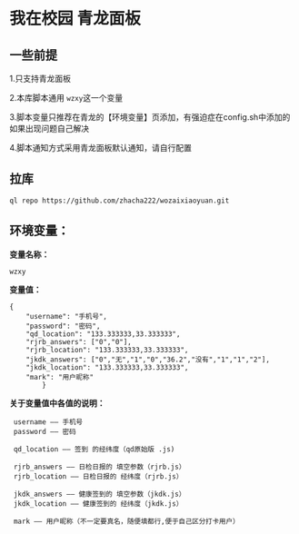 # 我在校园 青龙面板

## 一些前提

1.只支持青龙面板

2.本库脚本通用 `wzxy`这一个变量

3.脚本变量只推荐在青龙的【环境变量】页添加，有强迫症在config.sh中添加的如果出现问题自己解决

4.脚本通知方式采用青龙面板默认通知，请自行配置


## 拉库

```
ql repo https://github.com/zhacha222/wozaixiaoyuan.git
```

## 环境变量：

**变量名称：**
```
wzxy
```
**变量值：**
```
{
    "username": "手机号",
    "password": "密码",
    "qd_location": "133.333333,33.333333",
    "rjrb_answers": ["0","0"],
    "rjrb_location": "133.333333,33.333333",
    "jkdk_answers": ["0","无","1","0","36.2","没有","1","1","2"],
    "jkdk_location": "133.333333,33.333333",
    "mark": "用户昵称"
        }
```


**关于变量值中各值的说明：**
```
 username —— 手机号
 password —— 密码

 qd_location —— 签到 的经纬度（qd原始版 .js)

 rjrb_answers —— 日检日报的 填空参数（rjrb.js）
 rjrb_location —— 日检日报的 经纬度（rjrb.js）

 jkdk_answers —— 健康签到的 填空参数（jkdk.js）
 jkdk_location —— 健康签到的 经纬度（jkdk.js）

 mark —— 用户昵称（不一定要真名，随便填都行,便于自己区分打卡用户）
```
